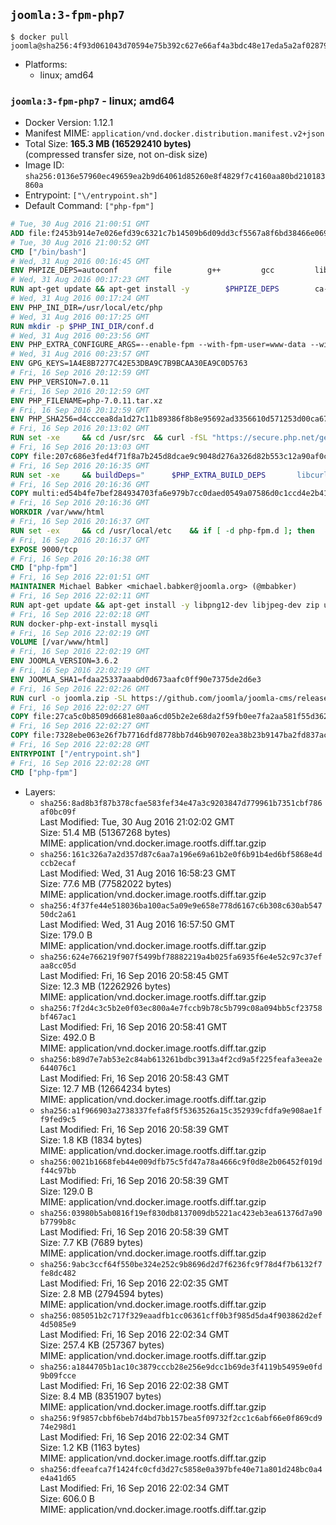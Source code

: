 ## `joomla:3-fpm-php7`

```console
$ docker pull joomla@sha256:4f93d061043d70594e75b392c627e66af4a3bdc48e17eda5a2af028795e70bf4
```

-	Platforms:
	-	linux; amd64

### `joomla:3-fpm-php7` - linux; amd64

-	Docker Version: 1.12.1
-	Manifest MIME: `application/vnd.docker.distribution.manifest.v2+json`
-	Total Size: **165.3 MB (165292410 bytes)**  
	(compressed transfer size, not on-disk size)
-	Image ID: `sha256:0136e57960ec49659ea2b9d64061d85260e8f4829f7c4160aa80bd210183860a`
-	Entrypoint: `["\/entrypoint.sh"]`
-	Default Command: `["php-fpm"]`

```dockerfile
# Tue, 30 Aug 2016 21:00:51 GMT
ADD file:f2453b914e7e026efd39c6321c7b14509b6d09dd3cf5567a8f6bd38466e06954 in / 
# Tue, 30 Aug 2016 21:00:52 GMT
CMD ["/bin/bash"]
# Wed, 31 Aug 2016 00:16:45 GMT
ENV PHPIZE_DEPS=autoconf 		file 		g++ 		gcc 		libc-dev 		make 		pkg-config 		re2c
# Wed, 31 Aug 2016 00:17:23 GMT
RUN apt-get update && apt-get install -y 		$PHPIZE_DEPS 		ca-certificates 		curl 		libedit2 		libsqlite3-0 		libxml2 		xz-utils 	--no-install-recommends && rm -r /var/lib/apt/lists/*
# Wed, 31 Aug 2016 00:17:24 GMT
ENV PHP_INI_DIR=/usr/local/etc/php
# Wed, 31 Aug 2016 00:17:25 GMT
RUN mkdir -p $PHP_INI_DIR/conf.d
# Wed, 31 Aug 2016 00:23:56 GMT
ENV PHP_EXTRA_CONFIGURE_ARGS=--enable-fpm --with-fpm-user=www-data --with-fpm-group=www-data
# Wed, 31 Aug 2016 00:23:57 GMT
ENV GPG_KEYS=1A4E8B7277C42E53DBA9C7B9BCAA30EA9C0D5763
# Fri, 16 Sep 2016 20:12:59 GMT
ENV PHP_VERSION=7.0.11
# Fri, 16 Sep 2016 20:12:59 GMT
ENV PHP_FILENAME=php-7.0.11.tar.xz
# Fri, 16 Sep 2016 20:12:59 GMT
ENV PHP_SHA256=d4cccea8da1d27c11b89386f8b8e95692ad3356610d571253d00ca67d524c735
# Fri, 16 Sep 2016 20:13:02 GMT
RUN set -xe 	&& cd /usr/src 	&& curl -fSL "https://secure.php.net/get/$PHP_FILENAME/from/this/mirror" -o php.tar.xz 	&& echo "$PHP_SHA256 *php.tar.xz" | sha256sum -c - 	&& curl -fSL "https://secure.php.net/get/$PHP_FILENAME.asc/from/this/mirror" -o php.tar.xz.asc 	&& export GNUPGHOME="$(mktemp -d)" 	&& for key in $GPG_KEYS; do 		gpg --keyserver ha.pool.sks-keyservers.net --recv-keys "$key"; 	done 	&& gpg --batch --verify php.tar.xz.asc php.tar.xz 	&& rm -r "$GNUPGHOME"
# Fri, 16 Sep 2016 20:13:03 GMT
COPY file:207c686e3fed4f71f8a7b245d8dcae9c9048d276a326d82b553c12a90af0c0ca in /usr/local/bin/ 
# Fri, 16 Sep 2016 20:16:35 GMT
RUN set -xe 	&& buildDeps=" 		$PHP_EXTRA_BUILD_DEPS 		libcurl4-openssl-dev 		libedit-dev 		libsqlite3-dev 		libssl-dev 		libxml2-dev 	" 	&& apt-get update && apt-get install -y $buildDeps --no-install-recommends && rm -rf /var/lib/apt/lists/* 		&& docker-php-source extract 	&& cd /usr/src/php 	&& ./configure 		--with-config-file-path="$PHP_INI_DIR" 		--with-config-file-scan-dir="$PHP_INI_DIR/conf.d" 				--disable-cgi 				--enable-ftp 		--enable-mbstring 		--enable-mysqlnd 				--with-curl 		--with-libedit 		--with-openssl 		--with-zlib 				$PHP_EXTRA_CONFIGURE_ARGS 	&& make -j"$(nproc)" 	&& make install 	&& { find /usr/local/bin /usr/local/sbin -type f -executable -exec strip --strip-all '{}' + || true; } 	&& make clean 	&& docker-php-source delete 		&& apt-get purge -y --auto-remove -o APT::AutoRemove::RecommendsImportant=false $buildDeps
# Fri, 16 Sep 2016 20:16:36 GMT
COPY multi:ed54b4fe7bef284934703fa6e979b7cc0daed0549a07586d0c1ccd4e2b41884a in /usr/local/bin/ 
# Fri, 16 Sep 2016 20:16:36 GMT
WORKDIR /var/www/html
# Fri, 16 Sep 2016 20:16:37 GMT
RUN set -ex 	&& cd /usr/local/etc 	&& if [ -d php-fpm.d ]; then 		sed 's!=NONE/!=!g' php-fpm.conf.default | tee php-fpm.conf > /dev/null; 		cp php-fpm.d/www.conf.default php-fpm.d/www.conf; 	else 		mkdir php-fpm.d; 		cp php-fpm.conf.default php-fpm.d/www.conf; 		{ 			echo '[global]'; 			echo 'include=etc/php-fpm.d/*.conf'; 		} | tee php-fpm.conf; 	fi 	&& { 		echo '[global]'; 		echo 'error_log = /proc/self/fd/2'; 		echo; 		echo '[www]'; 		echo '; if we send this to /proc/self/fd/1, it never appears'; 		echo 'access.log = /proc/self/fd/2'; 		echo; 		echo 'clear_env = no'; 		echo; 		echo '; Ensure worker stdout and stderr are sent to the main error log.'; 		echo 'catch_workers_output = yes'; 	} | tee php-fpm.d/docker.conf 	&& { 		echo '[global]'; 		echo 'daemonize = no'; 		echo; 		echo '[www]'; 		echo 'listen = [::]:9000'; 	} | tee php-fpm.d/zz-docker.conf
# Fri, 16 Sep 2016 20:16:37 GMT
EXPOSE 9000/tcp
# Fri, 16 Sep 2016 20:16:38 GMT
CMD ["php-fpm"]
# Fri, 16 Sep 2016 22:01:51 GMT
MAINTAINER Michael Babker <michael.babker@joomla.org> (@mbabker)
# Fri, 16 Sep 2016 22:02:11 GMT
RUN apt-get update && apt-get install -y libpng12-dev libjpeg-dev zip unzip && rm -rf /var/lib/apt/lists/* 	&& docker-php-ext-configure gd --with-png-dir=/usr --with-jpeg-dir=/usr 	&& docker-php-ext-install gd
# Fri, 16 Sep 2016 22:02:18 GMT
RUN docker-php-ext-install mysqli
# Fri, 16 Sep 2016 22:02:19 GMT
VOLUME [/var/www/html]
# Fri, 16 Sep 2016 22:02:19 GMT
ENV JOOMLA_VERSION=3.6.2
# Fri, 16 Sep 2016 22:02:19 GMT
ENV JOOMLA_SHA1=fdaa25337aaabd0d673aafc0ff90e7375de2d6e3
# Fri, 16 Sep 2016 22:02:26 GMT
RUN curl -o joomla.zip -SL https://github.com/joomla/joomla-cms/releases/download/${JOOMLA_VERSION}/Joomla_${JOOMLA_VERSION}-Stable-Full_Package.zip 	&& echo "$JOOMLA_SHA1 *joomla.zip" | sha1sum -c - 	&& mkdir /usr/src/joomla 	&& unzip joomla.zip -d /usr/src/joomla 	&& rm joomla.zip 	&& chown -R www-data:www-data /usr/src/joomla
# Fri, 16 Sep 2016 22:02:27 GMT
COPY file:27ca5c0b8509d6681e80aa6cd05b2e2e68da2f59fb0ee7fa2aa581f55d362b6d in /entrypoint.sh 
# Fri, 16 Sep 2016 22:02:27 GMT
COPY file:7328ebe063e26f7b7716dfd8778bb7d46b90702ea38b23b9147ba2fd837ac2c1 in /makedb.php 
# Fri, 16 Sep 2016 22:02:28 GMT
ENTRYPOINT ["/entrypoint.sh"]
# Fri, 16 Sep 2016 22:02:28 GMT
CMD ["php-fpm"]
```

-	Layers:
	-	`sha256:8ad8b3f87b378cfae583fef34e47a3c9203847d779961b7351cbf786af0bc09f`  
		Last Modified: Tue, 30 Aug 2016 21:02:02 GMT  
		Size: 51.4 MB (51367268 bytes)  
		MIME: application/vnd.docker.image.rootfs.diff.tar.gzip
	-	`sha256:161c326a7a2d357d87c6aa7a196e69a61b2e0f6b91b4ed6bf5868e4dccb2ecaf`  
		Last Modified: Wed, 31 Aug 2016 16:58:23 GMT  
		Size: 77.6 MB (77582022 bytes)  
		MIME: application/vnd.docker.image.rootfs.diff.tar.gzip
	-	`sha256:4f37fe44e518036ba100ac5a09e9e658e778d6167c6b308c630ab54750dc2a61`  
		Last Modified: Wed, 31 Aug 2016 16:57:50 GMT  
		Size: 179.0 B  
		MIME: application/vnd.docker.image.rootfs.diff.tar.gzip
	-	`sha256:624e766219f907f5499bf78882219a4b025fa6935f6e4e52c97c37efaa8cc05d`  
		Last Modified: Fri, 16 Sep 2016 20:58:45 GMT  
		Size: 12.3 MB (12262926 bytes)  
		MIME: application/vnd.docker.image.rootfs.diff.tar.gzip
	-	`sha256:7f2d4c3c5b2e0f03ec800a4e7fccb9b78c5b799c08a094bb5cf23758bf467ac1`  
		Last Modified: Fri, 16 Sep 2016 20:58:41 GMT  
		Size: 492.0 B  
		MIME: application/vnd.docker.image.rootfs.diff.tar.gzip
	-	`sha256:b89d7e7ab53e2c84ab613261bdbc3913a4f2cd9a5f225feafa3eea2e644076c1`  
		Last Modified: Fri, 16 Sep 2016 20:58:43 GMT  
		Size: 12.7 MB (12664234 bytes)  
		MIME: application/vnd.docker.image.rootfs.diff.tar.gzip
	-	`sha256:a1f966903a2738337fefa8f5f5363526a15c352939cfdfa9e908ae1ff9fed9c5`  
		Last Modified: Fri, 16 Sep 2016 20:58:39 GMT  
		Size: 1.8 KB (1834 bytes)  
		MIME: application/vnd.docker.image.rootfs.diff.tar.gzip
	-	`sha256:0021b1668feb44e009dfb75c5fd47a78a4666c9f0d8e2b06452f019df44c97bb`  
		Last Modified: Fri, 16 Sep 2016 20:58:39 GMT  
		Size: 129.0 B  
		MIME: application/vnd.docker.image.rootfs.diff.tar.gzip
	-	`sha256:03980b5ab0816f19ef830db8137009db5221ac423eb3ea61376d7a90b7799b8c`  
		Last Modified: Fri, 16 Sep 2016 20:58:39 GMT  
		Size: 7.7 KB (7689 bytes)  
		MIME: application/vnd.docker.image.rootfs.diff.tar.gzip
	-	`sha256:9abc3ccf64f550be324e252c9b8696d2d7f6236fc9f78d4f7b6132f7fe8dc482`  
		Last Modified: Fri, 16 Sep 2016 22:02:35 GMT  
		Size: 2.8 MB (2794594 bytes)  
		MIME: application/vnd.docker.image.rootfs.diff.tar.gzip
	-	`sha256:085051b2c717f329eaadfb1cc06361cff0b3f985d5da4f903862d2ef4d5085e9`  
		Last Modified: Fri, 16 Sep 2016 22:02:34 GMT  
		Size: 257.4 KB (257367 bytes)  
		MIME: application/vnd.docker.image.rootfs.diff.tar.gzip
	-	`sha256:a1844705b1ac10c3879cccb28e256e9dcc1b69de3f4119b54959e0fd9b09fcce`  
		Last Modified: Fri, 16 Sep 2016 22:02:38 GMT  
		Size: 8.4 MB (8351907 bytes)  
		MIME: application/vnd.docker.image.rootfs.diff.tar.gzip
	-	`sha256:9f9857cbbf6beb7d4bd7bb157bea5f09732f2cc1c6abf66e0f869cd974e298d1`  
		Last Modified: Fri, 16 Sep 2016 22:02:34 GMT  
		Size: 1.2 KB (1163 bytes)  
		MIME: application/vnd.docker.image.rootfs.diff.tar.gzip
	-	`sha256:dfeeafca7f1424fc0cfd3d27c5858e0a397bfe40e71a801d248bc0a4e4a41d65`  
		Last Modified: Fri, 16 Sep 2016 22:02:34 GMT  
		Size: 606.0 B  
		MIME: application/vnd.docker.image.rootfs.diff.tar.gzip

